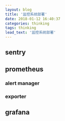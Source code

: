 ```yaml
---
layout: blog
title: '监控系统部署'
date: 2018-01-12 16:40:37
categories: thinking
tags: thinking
lead_text: '监控系统部署'
---
```


## sentry
## prometheus
### alert manager
### exporter
## grafana

